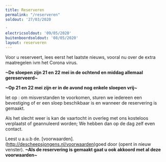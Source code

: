 ```yaml
---
title: Reserveren
permalink: "/reserveren"
soldout: '27/03/2020

'
electricsoldout: '09/05/2020'
buitenboordsoldout: '08/05/2020'
layout: reserveren
---
```


Voor u reserveert, lees eerst het laatste nieuws, vooral nu over de extra maatregelen ivm het Corona virus. 

**\~De sloepen zijn 21 en 22 mei in de ochtend en middag allemaal gereserveerd\~**

**\~Op 21 en 22 mei zijn er in de avond nog enkele sloepen vrij\~**

let op : om misverstanden te voorkomen, sturen we iedereen een bevestiging of er een sloep beschikbaar is en wanneer de reservering is gemaakt.

Als het slecht weer is kan de vaartocht in overleg met ons kosteloos verplaatst of geannuleerd worden; We hebben dan op de dag zelf even contact. 


Leest u a.u.b de. [voorwaarden]. (http://descheepsjongens.nl/voorwaarden)goed door (opent in nieuw venster).
**~Als de reservering is gemaakt gaat u ook akkoord met al deze voorwaarden~**